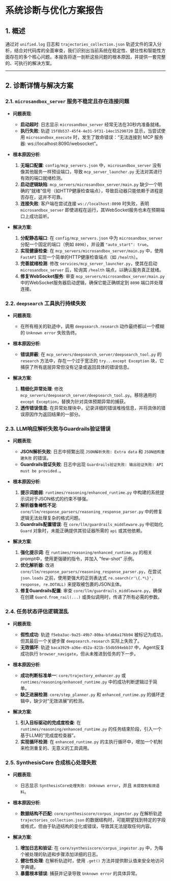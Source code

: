 # 系统诊断与优化方案报告

## 1. 概述

通过对 `unified.log` 日志和 `trajectories_collection.json` 轨迹文件的深入分析，结合对代码库的全面审查，我们识别出当前系统在稳定性、健壮性和智能性方面存在的多个核心问题。本报告将逐一剖析这些问题的根本原因，并提供一套完整的、可执行的解决方案。

---

## 2. 诊断详情与解决方案

### 2.1. `microsandbox_server` 服务不稳定且存在连接问题

-   **问题表现**:
    -   **启动超时**: 日志显示 `microsandbox_server` 经常无法在30秒内准备就绪。
    -   **执行失败**: 轨迹 `15f8b537-45f4-4e31-9f31-14ec15290720` 显示，当尝试使用 `microsandbox_execute` 时，发生了致命错误：“无法连接到 MCP 服务器: ws://localhost:8090/websocket”。

-   **根本原因分析**:
    1.  **无端口配置**: `config/mcp_servers.json` 中，`microsandbox_server` 没有像其他服务一样预设端口，导致 `mcp_server_launcher.py` 无法对其进行有效的端口就绪检测。
    2.  **启动逻辑缺陷**: `mcp_servers/microsandbox_server/main.py` 缺少一个明确的“就绪”信号（如HTTP健康检查端点），导致启动器只能依赖于进程是否存在，这并不可靠。
    3.  **连接失败**: 客户端在尝试连接 `ws://localhost:8090` 时失败，表明 `microsandbox_server` 即使进程在运行，其WebSocket服务也未在预期端口上成功监听。

-   **解决方案**:
    1.  **分配静态端口**: 在 `config/mcp_servers.json` 中为 `microsandbox_server` 分配一个固定的端口（例如 `8090`），并设置 `"auto_start": true`。
    2.  **实现健康检查**: 在 `mcp_servers/microsandbox_server/main.py` 中，使用 `FastAPI` 实现一个简单的HTTP健康检查端点（如 `/health`）。
    3.  **完善就绪检测**: 修改 `services/mcp_server_launcher.py`，使其在启动 `microsandbox_server` 后，轮询其 `/health` 端点，以确认服务真正就绪。
    4.  **修复WebSocket服务**: 审查 `mcp_servers/microsandbox_server/main.py` 中的WebSocket服务器启动逻辑，确保它能正确绑定到 `8090` 端口并处理连接。

### 2.2. `deepsearch` 工具执行持续失败

-   **问题表现**:
    -   在所有相关的轨迹中，调用 `deepsearch.research` 动作最终都以一个模糊的 `Unknown error` 失败告终。

-   **根本原因分析**:
    -   **错误屏蔽**: 在 `mcp_servers/deepsearch_server/deepsearch_tool.py` 的 `research` 方法中，存在一个过于宽泛的 `try...except Exception` 块，它捕获了所有底层异常但没有记录或返回具体的错误信息。

-   **解决方案**:
    1.  **精细化异常处理**: 修改 `mcp_servers/deepsearch_server/deepsearch_tool.py`。移除通用的 `except Exception`，替换为针对具体预期异常的捕获。
    2.  **透传错误信息**: 在异常处理块中，记录详细的错误堆栈信息，并将具体的错误原因作为返回结果的一部分。

### 2.3. LLM响应解析失败与Guardrails验证错误

-   **问题表现**:
    -   **JSON解析失败**: 日志中频繁出现 `JSON解析失败: Extra data` 和 `JSON结构重建失败` 的错误。
    -   **Guardrails验证失败**: 日志中出现 `Guardrails验证失败: 输出验证失败: API must be provided.`。

-   **根本原因分析**:
    1.  **提示词脆弱**: `runtimes/reasoning/enhanced_runtime.py` 中构建的系统提示词对于JSON格式的约束不够强。
    2.  **解析器鲁棒性不足**: `core/llm/response_parsers/reasoning_response_parser.py` 中的修复逻辑无法处理复杂的格式问题。
    3.  **Guardrails配置错误**: 在 `core/llm/guardrails_middleware.py` 中初始化 `Guard` 对象时，未能正确提供其验证器所需的 `api` 或其他依赖。

-   **解决方案**:
    1.  **强化提示词**: 在 `runtimes/reasoning/enhanced_runtime.py` 的相关prompt中，使用更强硬的指令，并加入 "few-shot" 示例。
    2.  **优化解析器**: 改进 `core/llm/response_parsers/reasoning_response_parser.py`，在尝试 `json.loads` 之前，使用更强大的正则表达式 `re.search(r'\{.*\}', response, re.DOTALL)` 来提取被包裹的JSON主体。
    3.  **修复Guardrails配置**: 审查 `core/llm/guardrails_middleware.py`，确保在创建 `Guard.from_rail(...)` 或类似调用时，传递了所有必需的参数。

### 2.4. 任务状态评估逻辑混乱

-   **问题表现**:
    -   **假性成功**: 轨迹 `f5eba3ac-9a25-49b7-80ba-bfab6a176b94` 被标记为成功，但其最后一个关键步骤 `deepsearch.research` 实际上失败了。
    -   **无效循环**: 轨迹 `baca3929-a36e-452a-821b-55db594ebb37` 中，Agent反复成功执行 `browser_navigate`，但从未推进到任务的下一步。

-   **根本原因分析**:
    -   **成功判断标准单一**: `core/trajectory_enhancer.py` 或 `runtimes/reasoning/enhanced_runtime.py` 中的成功判断逻辑过于简单。
    -   **缺乏进展检测**: `core/step_planner.py` 和 `enhanced_runtime.py` 的循环逻辑中，缺少对“无效进展”的检测。

-   **解决方案**:
    1.  **引入目标驱动的完成度检查**: 在 `runtimes/reasoning/enhanced_runtime.py` 的任务结束阶段，引入一个基于LLM的“完成度检查器”。
    2.  **实现循环检测**: 在 `enhanced_runtime.py` 的主执行循环中，增加一个机制来检测重复的、无意义的工具调用。

### 2.5. SynthesisCore 合成核心处理失败

-   **问题表现**:
    -   日志显示 `SynthesisCore处理失败: Unknown error`，并且 `未提取到有效语料`。

-   **根本原因分析**:
    -   **数据结构不匹配**: `core/synthesiscore/corpus_ingestor.py` 在解析轨迹 `trajectories_collection.json` 的数据结构时，可能期望找到特定的字段或格式，但由于轨迹结构的变化或错误，导致其无法提取任何内容。

-   **解决方案**:
    1.  **增加日志和验证**: 在 `core/synthesiscore/corpus_ingestor.py` 中，为每个被处理的轨迹和步骤添加详细的日志。
    2.  **健壮性处理**: 在解析轨迹时，使用 `.get()` 方法并提供默认值来安全地访问字典键。
    3.  **暴露根本错误**: 捕获并记录导致 `Unknown error` 的具体异常。
